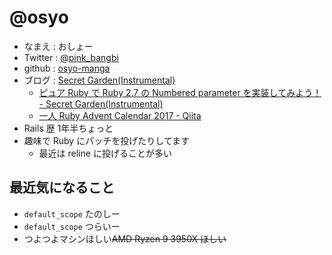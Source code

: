 # @osyo

* なまえ  : おしょー
* Twitter : [@pink_bangbi](https://twitter.com/pink_bangbi)
* github  : [osyo-manga](https://github.com/osyo-manga)
* ブログ  : [Secret Garden(Instrumental)](http://secret-garden.hatenablog.com)
  * [ピュア Ruby で Ruby 2.7 の Numbered parameter を実装してみよう！ - Secret Garden(Instrumental)](http://secret-garden.hatenablog.com/entry/2019/12/01/154607)
  * [一人 Ruby Advent Calendar 2017 - Qiita](https://qiita.com/advent-calendar/2017/ruby_pink_bangbi)
* Rails 歴 1年半ちょっと
* 趣味で Ruby にパッチを投げたりしてます
  * 最近は reline に投げることが多い


## 最近気になること

* `default_scope` たのしー
* `default_scope` つらいー
* つよつよマシンほしい<del>AMD Ryzen 9 3950X ほしい</del>

